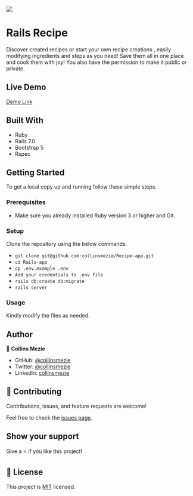 ![](https://img.shields.io/badge/Microverse-blueviolet)

# Rails Recipe

Discover created recipes or start your own recipe creations , easily modifying ingredients and steps as you need! Save
them all in one place and cook them with joy! You also have the permission to make it public or private.

## Live Demo
[Demo Link](https://rails-recipe-00023.herokuapp.com/)

## Built With

- Ruby
- Rails 7.0
- Bootstrap 5
- Rspec

## Getting Started

To get a local copy up and running follow these simple steps.

### Prerequisites

- Make sure you already installed Ruby version 3 or higher and Git.

### Setup

Clone the repository using the below commands.

- `git clone git@github.com:collinsmezie/Recipe-app.git `
- `cd Rails-app`
- `cp .env.example .env`
- `Add your credentials to .env file`
- `rails db:create db:migrate`
- `rails server`

### Usage

Kindly modify the files as needed.

## Author

👤 **Collins Mezie**

- GitHub: [@collinsmezie](https://github.com/collinsmezie)
- Twitter: [@collinsmezie](https://twitter.com/collinsmezie1)
- LinkedIn: [collinsmezie](https://linkedin.com/in/collinsmezie)



## 🤝 Contributing

Contributions, issues, and feature requests are welcome!

Feel free to check the [issues page](https://github.com/collinsmezie/Recipe-app/issues).

## Show your support

Give a ⭐️ if you like this project!

## 📝 License

This project is [MIT](./MIT.md) licensed.
